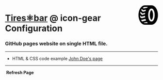 <img src="https://github.com/DmytroOnopa/tiresBar/blob/main/img/favicon.svg"
align="right" style="height: 64px"/>

# [Tires⚛︎bar](https://dmytroonopa.github.io/tiresBar/) @ icon-gear Configuration
### GitHub pages website on single HTML file.
---

* HTML & CSS code example [John Doe's page](https://john-doe.neocities.org/)

---
<i class="fa fa-refresh fa-spin fa-2x"></i> &nbsp;**Refresh Page**